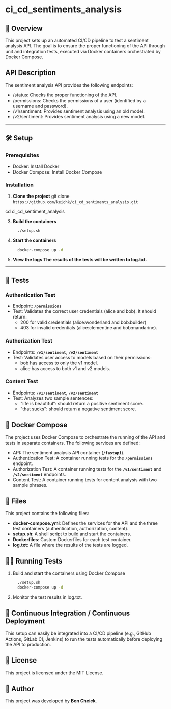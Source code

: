 # ci_cd_sentiments_analysis

## 📖 Overview
This project sets up an automated CI/CD pipeline to test a sentiment analysis API. The goal is to ensure the proper functioning of the API through unit and integration tests, executed via Docker containers orchestrated by Docker Compose.

## API Description
The sentiment analysis API provides the following endpoints:

  - /status: Checks the proper functioning of the API.
  - /permissions: Checks the permissions of a user (identified by a username and password).
  - /v1/sentiment: Provides sentiment analysis using an old model.
  - /v2/sentiment: Provides sentiment analysis using a new model.

---

## 🛠️ Setup

### Prerequisites
- Docker: Install Docker
- Docker Compose: Install Docker Compose

### Installation
1. **Clone the project**
git clone `https://github.com/keichk/ci_cd_sentiments_analysis.git`

cd ci_cd_sentiment_analysis

3. **Build the containers**
    ```bash
      ./setup.sh
4. **Start the containers**
    ```bash
      docker-compose up -d
5. **View the logs The results of the tests will be written to log.txt.**
   
---

## 🧪 Tests

### Authentication Test
- Endpoint: **`/permissions`**
- Test: Validates the correct user credentials (alice and bob). It should return:
    - 200 for valid credentials (alice:wonderland and bob:builder)
    - 403 for invalid credentials (alice:clementine and bob:mandarine).

### Authorization Test
- Endpoints: **`/v1/sentiment`**, **`/v2/sentiment`**
- Test: Validates user access to models based on their permissions:
    - bob has access to only the v1 model.
    - alice has access to both v1 and v2 models.
  
### Content Test
-  Endpoints: **`/v1/sentiment`**, **`/v2/sentiment`**
- Test: Analyzes two sample sentences:
    - "life is beautiful": should return a positive sentiment score.
    -  "that sucks": should return a negative sentiment score.

## 🚀 Docker Compose
The project uses Docker Compose to orchestrate the running of the API and tests in separate containers. The following services are defined:

  - API: The sentiment analysis API container (**`/fastapi`**).
  - Authentication Test: A container running tests for the **`/permissions`** endpoint.
  - Authorization Test: A container running tests for the **`/v1/sentiment`** and **`/v2/sentiment`** endpoints.
  - Content Test: A container running tests for content analysis with two sample phrases.

## 📄 Files
This project contains the following files:

 - **docker-compose.yml**: Defines the services for the API and the three test containers (authentication, authorization, content).
 - **setup.sh**: A shell script to build and start the containers.
 - **Dockerfiles**: Custom Dockerfiles for each test container.
 - **log.txt**: A file where the results of the tests are logged.

## 👨‍💻 Running Tests

1. Build and start the containers using Docker Compose
    ```bash
      ./setup.sh
      docker-compose up -d

2. Monitor the test results in log.txt.

## 🤖 Continuous Integration / Continuous Deployment
This setup can easily be integrated into a CI/CD pipeline (e.g., GitHub Actions, GitLab CI, Jenkins) to run the tests automatically before deploying the API to production.

## 📜 License
This project is licensed under the MIT License.

## 👤 Author
This project was developed by **Ben Cheick**.
